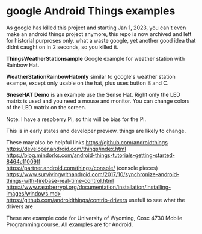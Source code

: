 google Android Things examples
===========

As google has killed this project and starting Jan 1, 2023, you can't even make an android things project anymore, this repo is now archived and left for historial purproses only.  what a waste google, yet another good idea that didnt caught on in 2 seconds, so you killed it.

<b>ThingsWeatherStationsample</b> Google example for weather station with Rainbow Hat.

<b>WeatherStationRainbowHatonly</b> similar to google's weather station exampe, except only usable on the hat, plus uses button B and C.

<b>SneseHAT Demo</b> is an example use the Sense Hat.  Right only the LED matrix is used and you need a mouse and monitor.  You can change colors of the LED matrix on the screen.

Note: I have a respberry Pi, so this will be bias for the Pi.

This is in early states and developer preview.  things are likely to change.

These may also be helpful links 
https://github.com/androidthings<BR>
https://developer.android.com/things/index.html<BR>
https://blog.mindorks.com/android-things-tutorials-getting-started-8464c11009ff<BR>
https://partner.android.com/things/console/  (console pieces)<BR>
https://www.survivingwithandroid.com/2017/10/synchronize-android-things-with-firebase-real-time-control.html<BR>
https://www.raspberrypi.org/documentation/installation/installing-images/windows.md><BR>
https://github.com/androidthings/contrib-drivers  usefull to see what the drivers are<BR>


These are example code for University of Wyoming, Cosc 4730 Mobile Programming course.
All examples are for Android.
